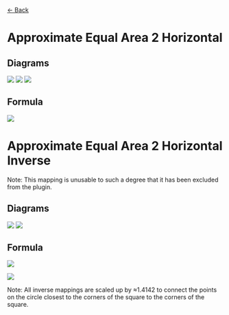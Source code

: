 [<- Back](https://raw.githubusercontent.com/Kuuuube/Circular_Area/blob/main/wiki/mappings_index.md)

# Approximate Equal Area 2 Horizontal

## Diagrams
![](https://raw.githubusercontent.com/Kuuuube/Circular_Area/main/wiki/images/mappings/square_approximate_equal_area_2_horizontal_circle_grid_thick_checkerboard.png)
![](https://raw.githubusercontent.com/Kuuuube/Circular_Area/main/wiki/images/mappings/square_approximate_equal_area_2_horizontal_square_grid_thick_checkerboard.png)
![](https://raw.githubusercontent.com/Kuuuube/Circular_Area/main/wiki/images/mappings/square_approximate_equal_area_2_horizontal_dot_grid_circle_rgb_gradient_circle.png)

## Formula
![](https://raw.githubusercontent.com/Kuuuube/Circular_Area/main/wiki/images/formulas/approximate_equal_area_2_horizontal_formula.png)




# Approximate Equal Area 2 Horizontal Inverse 

Note: This mapping is unusable to such a degree that it has been excluded from the plugin.

## Diagrams
![](https://raw.githubusercontent.com/Kuuuube/Circular_Area/main/wiki/images/mappings/circle_approximate_equal_area_2_horizontal_square_grid_circle_thick_checkerboard.png)
![](https://raw.githubusercontent.com/Kuuuube/Circular_Area/main/wiki/images/mappings/circle_approximate_equal_area_2_horizontal_dot_grid_square_rgb_gradient.png)

## Formula
![](https://raw.githubusercontent.com/Kuuuube/Circular_Area/main/wiki/images/formulas/approximate_equal_area_2_horizontal_inverse_formula.png)

![](https://raw.githubusercontent.com/Kuuuube/Circular_Area/main/wiki/images/formulas/approximate_equal_area_2_t_variable.png)

Note: All inverse mappings are scaled up by ≈1.4142 to connect the points on the circle closest to the corners of the square to the corners of the square.